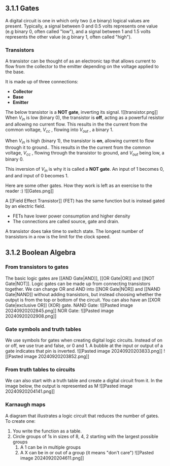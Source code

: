 ## 3.1.1 Gates

A digital circuit is one in which only two (i.e binary) logical values are present. Typically, a signal between 0 and 0.5 volts represents one value (e.g binary 0, often called "low"), and a signal between 1 and 1.5 volts represents the other value (e.g binary 1, often called "high").
### Transistors
A transistor can be thought of as an electronic tap that allows current to flow from the collector to the emitter depending on the voltage applied to the base.

It is made up of three connections:
- **Collector**
- **Base**
- **Emitter**

The below transistor is a **NOT gate**, inverting its signal.
![[transistor.png]]
When $V_{in}$ is low (binary 0), the transistor is **off**, acting as a powerful resistor and allowing no current flow. This results in the the current from the common voltage, $V_{cc}$ , flowing into $V_{out}$ , a binary 1.

When $V_{in}$ is high (binary 1), the transistor is **on**, allowing current to flow through it to ground.. This results in the the current from the common voltage, $V_{cc}$ , flowing through the transistor to ground, and $V_{out}$ being low, a binary 0.

This inversion of $V_{in}$ is why it is called a **NOT gate**. An input of 1 becomes 0, and and input of 0 becomes 1.

Here are some other gates. How they work is left as an exercise to the reader :)
![[Gates.png]]

A [[Field Effect Transistor]] (FET) has the same function but is instead gated by an electric field.
- FETs have lower power consumption and higher density
- The connections are called source, gate and drain.

A transistor does take time to switch state. The longest number of transistors in a row is the limit for the clock speed.

## 3.1.2 Boolean Algebra
### From transistors to gates
The basic logic gates are [[AND Gate|AND]], [[OR Gate|OR]] and [[NOT Gate|NOT]]. Logic gates can be made up from connecting transistors together.
We can change OR and AND into [[NOR Gate|NOR]] and [[NAND Gate|NAND]] without adding transistors, but instead choosing whether the output is from the top or bottom of the circuit. You can also have an [[XOR Gate|exclusive OR]] (XOR) gate.
NAND Gate:
![[Pasted image 20240920202845.png]]
NOR Gate:
![[Pasted image 20240920202908.png]]
### Gate symbols and truth tables
We use symbols for gates when creating digital logic circuits. Instead of on or off, we use true and false, or 0 and 1.
A bubble at the input or output of a gate indicates that pin is inverted.
![[Pasted image 20240920203833.png]] ![[Pasted image 20240920203852.png]]
### From truth tables to circuits
We can also start with a truth table and create a digital circuit from it. 
In the image below, the output is represented as M
![[Pasted image 20240920204141.png]]
### Karnaugh maps
A diagram that illustrates a logic circuit that reduces the number of gates.
To create one: 
1. You write the function as a table.
2. Circle groups of 1s in sizes of 8, 4, 2 starting with the largest possible groups
	1. A 1 can be in multiple groups
	2. A X can be in or out of a group (it means "don't care")
![[Pasted image 20240920204611.png]]